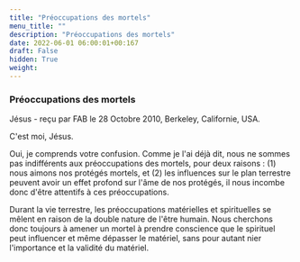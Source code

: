```yaml
---
title: "Préoccupations des mortels"
menu_title: ""
description: "Préoccupations des mortels"
date: 2022-06-01 06:00:01+00:167
draft: False
hidden: True
weight:
---
```

### Préoccupations des mortels

Jésus - reçu par FAB le 28 Octobre 2010, Berkeley, Californie, USA.

C'est moi, Jésus.

Oui, je comprends votre confusion. Comme je l'ai déjà dit, nous ne sommes pas indifférents aux préoccupations des mortels, pour deux raisons : (1) nous aimons nos protégés mortels, et (2) les influences sur le plan terrestre peuvent avoir un effet profond sur l'âme de nos protégés, il nous incombe donc d'être attentifs à ces préoccupations.

Durant la vie terrestre, les préoccupations matérielles et spirituelles se mêlent en raison de la double nature de l'être humain. Nous cherchons donc toujours à amener un mortel à prendre conscience que le spirituel peut influencer et même dépasser le matériel, sans pour autant nier l'importance et la validité du matériel.